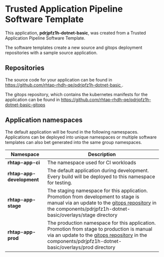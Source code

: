 # Trusted Application Pipeline Software Template

This application, **pdrjpfz1h-dotnet-basic**, was created from a Trusted Application Pipeline Software Template.

The software templates create a new source and gitops deployment repositories with a sample source application. 

## Repositories

The source code for your application can be found in [https://github.com/rhtap-rhdh-qe/pdrjpfz1h-dotnet-basic ](https://github.com/rhtap-rhdh-qe/pdrjpfz1h-dotnet-basic ).
 
The gitops repository, which contains the kubernetes manifests for the application can be found in 
[https://github.com/rhtap-rhdh-qe/pdrjpfz1h-dotnet-basic-gitops ](https://github.com/rhtap-rhdh-qe/pdrjpfz1h-dotnet-basic-gitops ) 

## Application namespaces 

The default application will be found in the following namespaces. Applications can be deployed into unique namespaces or multiple software templates can also bet generated into the same group namespaces.  

|  Namespace   |  Description   |  
| -------- | -------- |
| **rhtap-app-ci** | The namespace used for CI workloads |
| **rhtap-app-development** | The default application during development. Every build will be deployed to this namespace for testing. |
| **rhtap-app-stage** | The staging namespace for this application. Promotion from development to stage is manual via an update to the [gitops repository](https://github.com/rhtap-rhdh-qe/pdrjpfz1h-dotnet-basic-gitops ) in the components/pdrjpfz1h-dotnet-basic/overlays/stage directory |
| **rhtap-app-prod** | The production namespace for this application. Promotion from stage to production is manual via an update to the [gitops repository](https://github.com/rhtap-rhdh-qe/pdrjpfz1h-dotnet-basic-gitops ) in the components/pdrjpfz1h-dotnet-basic/overlays/prod directory |